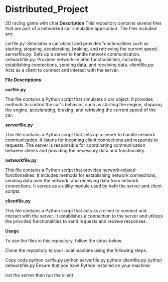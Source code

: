 # Distributed_Project
2D racing game with chat
**Description**
This repository contains several files that are part of a networked car simulation application. The files included are:

carfile.py: Simulates a car object and provides functionalities such as starting, stopping, accelerating, braking, and retrieving the current speed.
serverfile.py: Sets up a server to handle network communication.
networkfile.py: Provides network-related functionalities, including establishing connections, sending data, and receiving data.
clientfile.py: Acts as a client to connect and interact with the server.

**File Descriptions**


**carfile.py**


This file contains a Python script that simulates a car object. It provides methods to control the car's behavior, such as starting the engine, stopping the engine, accelerating, braking, and retrieving the current speed of the car.

**serverfile.py**


This file contains a Python script that sets up a server to handle network communication. It listens for incoming client connections and responds to requests. The server is responsible for coordinating communication between clients and providing the necessary data and functionality.

**networkfile.py**


This file contains a Python script that provides network-related functionalities. It includes methods for establishing network connections, sending data over the network, and receiving data from network connections. It serves as a utility module used by both the server and client scripts.

**clientfile.py**


This file contains a Python script that acts as a client to connect and interact with the server. It establishes a connection to the server and utilizes the provided functionalities to send requests and receive responses.

**Usage**


To use the files in this repository, follow the steps below:

Clone the repository to your local machine using the following steps:

Copy code
python carfle.py
python serverfile.py
python clientfile.py
python networkfile.py
Ensure that you have Python installed on your machine.

run the server then run the client
